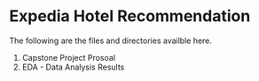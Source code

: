 # Expedia Hotel Recommendation

The following are the files and directories availble here.

1. Capstone Project Prosoal
2. EDA - Data Analysis Results
